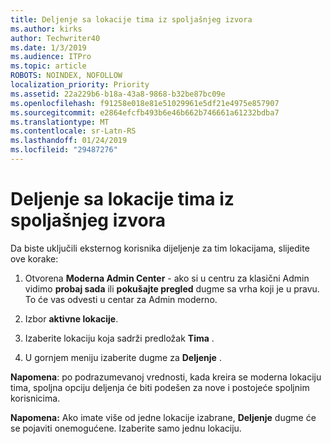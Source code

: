 ```yaml
---
title: Deljenje sa lokacije tima iz spoljašnjeg izvora
ms.author: kirks
author: Techwriter40
ms.date: 1/3/2019
ms.audience: ITPro
ms.topic: article
ROBOTS: NOINDEX, NOFOLLOW
localization_priority: Priority
ms.assetid: 22a229b6-b18a-43a8-9868-b32be87bc09e
ms.openlocfilehash: f91258e018e81e51029961e5df21e4975e857907
ms.sourcegitcommit: e2864efcfb493b6e46b662b746661a61232bdba7
ms.translationtype: MT
ms.contentlocale: sr-Latn-RS
ms.lasthandoff: 01/24/2019
ms.locfileid: "29487276"
---
```

# <a name="external-sharing-with-a-team-site"></a>Deljenje sa lokacije tima iz spoljašnjeg izvora

Da biste uključili eksternog korisnika dijeljenje za tim lokacijama, slijedite ove korake: 
  
1. Otvorena **Moderna Admin Center** - ako si u centru za klasični Admin vidimo **probaj sada** ili **pokušajte pregled** dugme sa vrha koji je u pravu. To će vas odvesti u centar za Admin moderno. 
  
2. Izbor **aktivne lokacije**. 
  
3. Izaberite lokaciju koja sadrži predložak **Tima** . 
  
4. U gornjem meniju izaberite dugme za **Deljenje** . 
  
 **Napomena**: po podrazumevanoj vrednosti, kada kreira se moderna lokaciju tima, spoljna opciju deljenja će biti podešen za nove i postojeće spoljnim korisnicima. 
  
 **Napomena:** Ako imate više od jedne lokacije izabrane, **Deljenje** dugme će se pojaviti onemogućene. Izaberite samo jednu lokaciju. 
  

